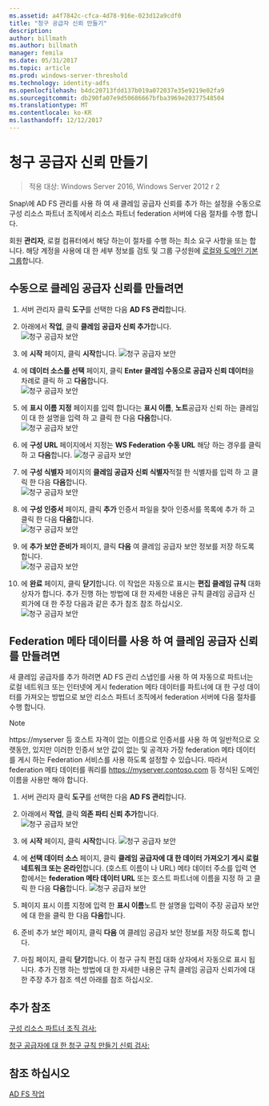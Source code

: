 ```yaml
---
ms.assetid: a4f7842c-cfca-4d78-916e-023d12a9cdf0
title: "청구 공급자 신뢰 만들기"
description: 
author: billmath
ms.author: billmath
manager: femila
ms.date: 05/31/2017
ms.topic: article
ms.prod: windows-server-threshold
ms.technology: identity-adfs
ms.openlocfilehash: b4dc20713fdd137b019a072037e35e9219e02fa9
ms.sourcegitcommit: db290fa07e9d50686667bfba3969e20377548504
ms.translationtype: MT
ms.contentlocale: ko-KR
ms.lasthandoff: 12/12/2017
---
```

# <a name="create-a-claims-provider-trust"></a>청구 공급자 신뢰 만들기

>적용 대상: Windows Server 2016, Windows Server 2012 r 2

Snap\에 AD FS 관리를 사용 하 여 새 클레임 공급자 신뢰를 추가 하는 설정을 수동으로 구성 리소스 파트너 조직에서 리소스 파트너 federation 서버에 다음 절차를 수행 합니다.  
  
회원 **관리자**, 로컬 컴퓨터에서 해당 하는이 절차를 수행 하는 최소 요구 사항을 또는 합니다.  해당 계정을 사용에 대 한 세부 정보를 검토 및 그룹 구성원에 [로컬와 도메인 기본 그룹](https://go.microsoft.com/fwlink/?LinkId=83477)합니다.   
  
## <a name="to-create-a-claims-provider-trust-manually"></a>수동으로 클레임 공급자 신뢰를 만들려면  
  
1.  서버 관리자 클릭 **도구**를 선택한 다음 **AD FS 관리**합니다.  
  
2.  아래에서 **작업**, 클릭 **클레임 공급자 신뢰 추가**합니다.  
![청구 공급자 보안](media/Create-a-Claims-Provider-Trust/addclaim1.PNG)   
  
3.  에 **시작** 페이지, 클릭 **시작**합니다. 
![청구 공급자 보안](media/Create-a-Claims-Provider-Trust/addclaim2.PNG)    
  
4.  에 **데이터 소스를 선택** 페이지, 클릭 **Enter 클레임 수동으로 공급자 신뢰 데이터**을 차례로 클릭 하 고 **다음**합니다.  
![청구 공급자 보안](media/Create-a-Claims-Provider-Trust/addclaim3.PNG)     

5.  에 **표시 이름 지정** 페이지를 입력 합니다는 **표시 이름**, **노트**공급자 신뢰 하는 클레임이 대 한 설명을 입력 하 고 클릭 한 다음 **다음**합니다.  
![청구 공급자 보안](media/Create-a-Claims-Provider-Trust/addclaim4.PNG)     

6.  에 **구성 URL** 페이지에서 지정는 **WS Federation 수동 URL** 해당 하는 경우를 클릭 하 고 **다음**합니다.
![청구 공급자 보안](media/Create-a-Claims-Provider-Trust/addclaim5.PNG)     

8. 에 **구성 식별자** 페이지의 **클레임 공급자 신뢰 식별자**적절 한 식별자를 입력 하 고 클릭 한 다음 **다음**합니다.  
![청구 공급자 보안](media/Create-a-Claims-Provider-Trust/addclaim6.PNG)    

9. 에 **구성 인증서** 페이지, 클릭 **추가** 인증서 파일을 찾아 인증서를 목록에 추가 하 고 클릭 한 다음 **다음**합니다.  
![청구 공급자 보안](media/Create-a-Claims-Provider-Trust/addclaim7.PNG)    

10. 에 **추가 보안 준비가** 페이지, 클릭 **다음** 여 클레임 공급자 보안 정보를 저장 하도록 합니다.  
![청구 공급자 보안](media/Create-a-Claims-Provider-Trust/addclaim8.PNG)    

11. 에 **완료** 페이지, 클릭 **닫기**합니다. 이 작업은 자동으로 표시는 **편집 클레임 규칙** 대화 상자가 합니다. 추가 진행 하는 방법에 대 한 자세한 내용은 규칙 클레임 공급자 신뢰가에 대 한 주장 다음과 같은 추가 참조 참조 하십시오.  
![청구 공급자 보안](media/Create-a-Claims-Provider-Trust/addclaim9.PNG)

## <a name="to-create-a-claims-provider-trust-using-federation-metadata"></a>Federation 메타 데이터를 사용 하 여 클레임 공급자 신뢰를 만들려면
새 클레임 공급자를 추가 하려면 AD FS 관리 스냅인를 사용 하 여 자동으로 파트너는 로컬 네트워크 또는 인터넷에 게시 federation 메타 데이터를 파트너에 대 한 구성 데이터를 가져오는 방법으로 보안 리소스 파트너 조직에서 federation 서버에 다음 절차를 수행 합니다.

>[!NOTE]
>https://myserver 등 호스트 자격이 없는 이름으로 인증서를 사용 하 여 일반적으로 오랫동안, 있지만 이러한 인증서 보안 값이 없는 및 공격자 가장 federation 메타 데이터를 게시 하는 Federation 서비스를 사용 하도록 설정할 수 있습니다. 따라서 federation 메타 데이터를 쿼리를 https://myserver.contoso.com 등 정식된 도메인 이름을 사용만 해야 합니다.

1.  서버 관리자 클릭 **도구**를 선택한 다음 **AD FS 관리**합니다.  
  
2.  아래에서 **작업**, 클릭 **의존 파티 신뢰 추가**합니다.  
![청구 공급자 보안](media/Create-a-Claims-Provider-Trust/addclaim1.PNG)   
  
3.  에 **시작** 페이지, 클릭 **시작**합니다. 
![청구 공급자 보안](media/Create-a-Claims-Provider-Trust/addclaim2.PNG)    
  
4.  에 **선택 데이터 소스** 페이지, 클릭 **클레임 공급자에 대 한 데이터 가져오기 게시 로컬 네트워크 또는 온라인**합니다. (호스트 이름이 나 URL) 메타 데이터 주소를 입력 연합에서는 **federation 메타 데이터 URL** 또는 호스트 파트너에 이름을 지정 하 고 클릭 한 다음 **다음**합니다.
![청구 공급자 보안](media/Create-a-Claims-Provider-Trust/addclaim10.PNG)    

5.  페이지 표시 이름 지정에 입력 한 **표시 이름**노트 한 설명을 입력이 주장 공급자 보안에 대 한을 클릭 한 다음 **다음**합니다.

6.  준비 추가 보안 페이지, 클릭 **다음** 여 클레임 공급자 보안 정보를 저장 하도록 합니다.

7.  마침 페이지, 클릭 **닫기**합니다. 이 청구 규칙 편집 대화 상자에서 자동으로 표시 됩니다. 추가 진행 하는 방법에 대 한 자세한 내용은 규칙 클레임 공급자 신뢰가에 대 한 주장 추가 참조 섹션 아래를 참조 하십시오.



    
## <a name="additional-references"></a>추가 참조  
[구성 리소스 파트너 조직 검사:](../../ad-fs/deployment/Checklist--Configuring-the-Resource-Partner-Organization.md)  
  
[청구 공급자에 대 한 청구 규칙 만들기 신뢰 검사:](../../ad-fs/deployment/Checklist--Creating-Claim-Rules-for-a-Claims-Provider-Trust.md)  
  
## <a name="see-also"></a>참조 하십시오  
[AD FS 작업](../../ad-fs/AD-FS-2016-Operations.md) 
  
